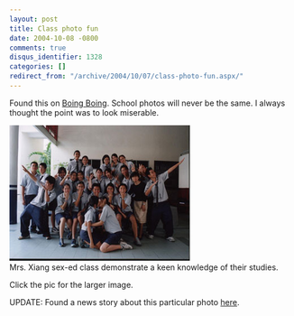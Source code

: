 ```yaml
---
layout: post
title: Class photo fun
date: 2004-10-08 -0800
comments: true
disqus_identifier: 1328
categories: []
redirect_from: "/archive/2004/10/07/class-photo-fun.aspx/"
---
```


Found this on [Boing
Boing](http://www.boingboing.net/2004/10/08/class_photo_fun.html).
School photos will never be the same. I always thought the point was to
look miserable.

[![](/images/asianclasssmall.jpg)](http://haacked.com/images/asianclass.jpg)
\
Mrs. Xiang sex-ed class demonstrate a keen knowledge of their studies.

Click the pic for the larger image.

UPDATE: Found a news story about this particular photo
[here](http://newpaper.asia1.com.sg/top/story/0,4136,19479,00.html").

